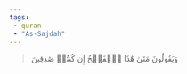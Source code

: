 ```yaml
---
tags: 
 - quran 
 - "As-Sajdah"
---
```


> وَيَقُولُونَ مَتَىٰ هَٰذَا ٱلۡفَتۡحُ إِن كُنتُمۡ صَٰدِقِينَ
